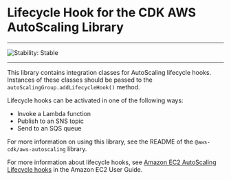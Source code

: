 # Lifecycle Hook for the CDK AWS AutoScaling Library
<!--BEGIN STABILITY BANNER-->

---

![Stability: Stable](https://img.shields.io/badge/stability-Stable-success.svg?style=for-the-badge)


---
<!--END STABILITY BANNER-->

This library contains integration classes for AutoScaling lifecycle hooks.
Instances of these classes should be passed to the
`autoScalingGroup.addLifecycleHook()` method.

Lifecycle hooks can be activated in one of the following ways:

* Invoke a Lambda function
* Publish to an SNS topic
* Send to an SQS queue

For more information on using this library, see the README of the
`@aws-cdk/aws-autoscaling` library.

For more information about lifecycle hooks, see
[Amazon EC2 AutoScaling Lifecycle hooks](https://docs.aws.amazon.com/autoscaling/ec2/userguide/lifecycle-hooks.html) in the Amazon EC2 User Guide.

